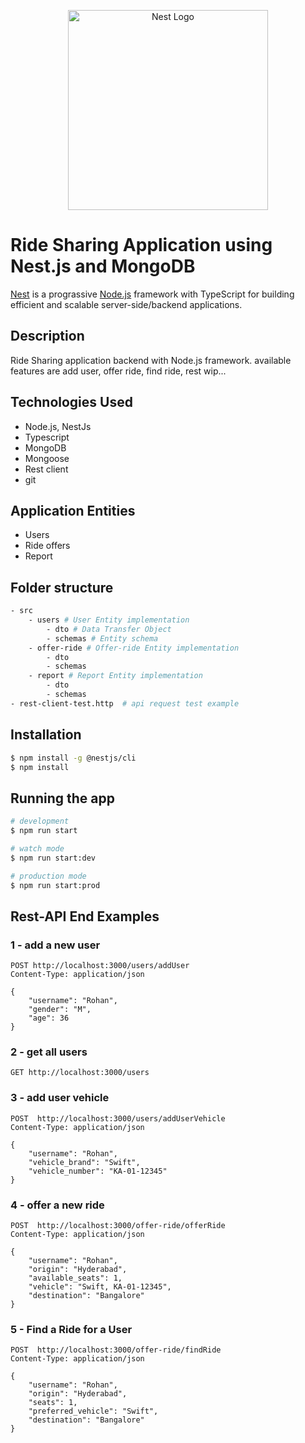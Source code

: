 <p align="center">
  <a href="http://nestjs.com/" target="blank"><img src="https://nestjs.com/img/logo_text.svg" width="320" alt="Nest Logo" /></a>
</p>

# Ride Sharing Application using Nest.js and MongoDB

[Nest](https://github.com/nestjs/nest) is a prograssive [Node.js](https://nodejs.org) framework with TypeScript for building efficient and scalable server-side/backend applications.

## Description

Ride Sharing application backend with Node.js framework. available features are add user, offer ride, find ride, rest wip...

## Technologies Used

- Node.js, NestJs
- Typescript
- MongoDB
- Mongoose
- Rest client
- git

## Application Entities

- Users
- Ride offers
- Report

## Folder structure
```bash
- src
    - users # User Entity implementation
        - dto # Data Transfer Object
        - schemas # Entity schema
    - offer-ride # Offer-ride Entity implementation
        - dto
        - schemas
    - report # Report Entity implementation
        - dto 
        - schemas
- rest-client-test.http  # api request test example
```

## Installation

```bash
$ npm install -g @nestjs/cli
$ npm install
```

## Running the app

```bash
# development
$ npm run start

# watch mode
$ npm run start:dev

# production mode
$ npm run start:prod
```

## Rest-API End Examples

### 1 - add a new user
```
POST http://localhost:3000/users/addUser
Content-Type: application/json

{ 
    "username": "Rohan",
    "gender": "M",
    "age": 36
}
```
### 2 - get all users
```
GET http://localhost:3000/users

```
### 3 - add user vehicle
```
POST  http://localhost:3000/users/addUserVehicle
Content-Type: application/json

{
    "username": "Rohan",
    "vehicle_brand": "Swift",
    "vehicle_number": "KA-01-12345"
}
```

### 4 - offer a new ride
```
POST  http://localhost:3000/offer-ride/offerRide
Content-Type: application/json

{
    "username": "Rohan",
    "origin": "Hyderabad",
    "available_seats": 1,
    "vehicle": "Swift, KA-01-12345",
    "destination": "Bangalore"
}
```
### 5 - Find a Ride for a User
```
POST  http://localhost:3000/offer-ride/findRide
Content-Type: application/json

{
    "username": "Rohan",
    "origin": "Hyderabad",
    "seats": 1,
    "preferred_vehicle": "Swift",
    "destination": "Bangalore"
}
```

